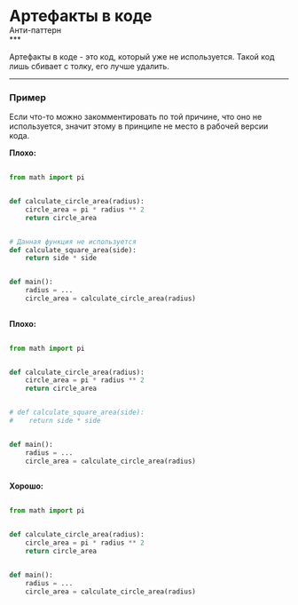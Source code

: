 
<div class="sticky-header">
  <div>
    <h1 style="margin: 0;">Артефакты в коде</h1>
    <p style="margin: 0;">Анти-паттерн</p>
  </div>
</div>
***

Артефакты в коде - это код, который уже не используется.
Такой код лишь сбивает с толку, его лучше удалить.

***

### Пример 

Если что-то можно закомментировать по той причине, что оно не используется, значит этому в принципе не место в рабочей версии кода.


                                    **Плохо:**

                                    ```python
                                    from math import pi


def calculate_circle_area(radius):
    circle_area = pi * radius ** 2
    return circle_area


# Данная функция не используется
def calculate_square_area(side):
    return side * side


def main():
    radius = ...
    circle_area = calculate_circle_area(radius)
                                    ```


                                    **Плохо:**

                                    ```python
                                    from math import pi


def calculate_circle_area(radius):
    circle_area = pi * radius ** 2
    return circle_area


# def calculate_square_area(side):
#    return side * side


def main():
    radius = ...
    circle_area = calculate_circle_area(radius)
                                    ```


                                    **Хорошо:**

                                    ```python
                                    from math import pi


def calculate_circle_area(radius):
    circle_area = pi * radius ** 2
    return circle_area


def main():
    radius = ...
    circle_area = calculate_circle_area(radius)
                                    ```


